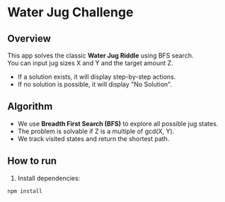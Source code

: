 # Water Jug Challenge

## Overview

This app solves the classic **Water Jug Riddle** using BFS search.  
You can input jug sizes X and Y and the target amount Z.

- If a solution exists, it will display step-by-step actions.
- If no solution is possible, it will display "No Solution".

## Algorithm

- We use **Breadth First Search (BFS)** to explore all possible jug states.
- The problem is solvable if Z is a multiple of gcd(X, Y).
- We track visited states and return the shortest path.

## How to run

1. Install dependencies:

```bash
npm install
